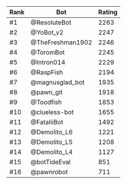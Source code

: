 Rank|Bot|Rating
---|---|---
#1|@ResoluteBot|2263
#2|@YoBot_v2|2247
#3|@TheFreshman1902|2246
#4|@ToromBot|2245
#5|@Intron014|2229
#6|@RaspFish|2194
#7|@magnusglad_bot|1935
#8|@pawn_git|1918
#9|@Toodfish|1853
#10|@clueless-bot|1655
#11|@FataliiBot|1492
#12|@Demolito_L6|1221
#13|@Demolito_L5|1208
#14|@Demolito_L4|1127
#15|@botTideEval|851
#16|@pawnrobot|711
